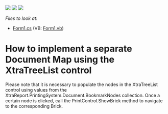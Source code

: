 <!-- default badges list -->
![](https://img.shields.io/endpoint?url=https://codecentral.devexpress.com/api/v1/VersionRange/128601267/13.1.4%2B)
[![](https://img.shields.io/badge/Open_in_DevExpress_Support_Center-FF7200?style=flat-square&logo=DevExpress&logoColor=white)](https://supportcenter.devexpress.com/ticket/details/E4516)
[![](https://img.shields.io/badge/📖_How_to_use_DevExpress_Examples-e9f6fc?style=flat-square)](https://docs.devexpress.com/GeneralInformation/403183)
<!-- default badges end -->
<!-- default file list -->
*Files to look at*:

* [Form1.cs](./CS/WindowsFormsApplication1/Form1.cs) (VB: [Form1.vb](./VB/WindowsFormsApplication1/Form1.vb))
<!-- default file list end -->
# How to implement a separate Document Map using the XtraTreeList control


<p>Please note that it is necessary to populate the nodes in the XtraTreeList control using values from the XtraReport.PrintingSystem.Document.BookmarkNodes collection. Once a certain node is clicked, call the PrintControl.ShowBrick method to navigate to the corresponding Brick.</p>

<br/>



